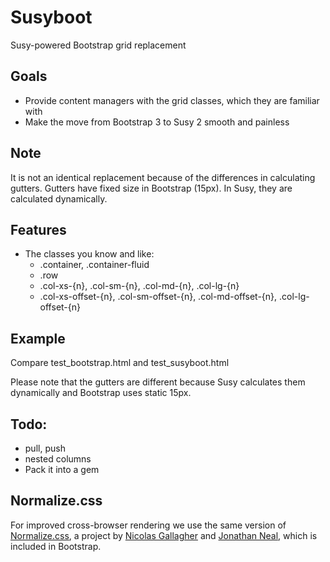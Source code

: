 # Susyboot
Susy-powered Bootstrap grid replacement

Goals
---
- Provide content managers with the grid classes, which they are familiar with
- Make the move from Bootstrap 3 to Susy 2 smooth and painless

Note
---
It is not an identical replacement because of the differences in calculating gutters.
Gutters have fixed size in Bootstrap (15px). In Susy, they are calculated dynamically.

Features
---

- The classes you know and like: 
  - .container, .container-fluid
  - .row 
  - .col-xs-{n}, .col-sm-{n}, .col-md-{n}, .col-lg-{n}
  - .col-xs-offset-{n}, .col-sm-offset-{n}, .col-md-offset-{n}, .col-lg-offset-{n}

Example
---
Compare test_bootstrap.html and test_susyboot.html

Please note that the gutters are different
because Susy calculates them dynamically and Bootstrap uses static 15px.

Todo:
---
- pull, push
- nested columns
- Pack it into a gem

Normalize.css
---
For improved cross-browser rendering
we use the same version of <a href="http://necolas.github.io/normalize.css/" target="_blank">Normalize.css</a>,
a project by <a href="https://twitter.com/necolas" target="_blank">Nicolas Gallagher</a>
and <a href="https://twitter.com/jon_neal" target="_blank">Jonathan Neal</a>, which is included in Bootstrap.
